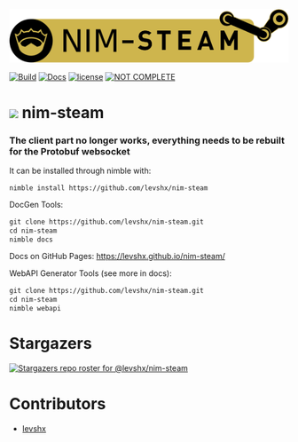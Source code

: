 <p align="center">
  <img src="https://github.com/levshx/nim-steam/blob/devel/resources/nim-steam.png?raw=true" />
</p>

[![Build](https://github.com/levshx/nim-steam/actions/workflows/build_ci.yml/badge.svg)](https://github.com/levshx/nim-steam/actions/workflows/build_ci.yml)
[![Docs](https://github.com/levshx/nim-steam/actions/workflows/docs_ci.yml/badge.svg)](https://github.com/levshx/nim-steam/actions/workflows/docs_ci.yml)
[![license](https://img.shields.io/github/license/mashape/apistatus.svg)](LICENSE)
[![NOT COMPLETE](https://img.shields.io/static/v1?label=WARNING&message=This%20library%20is%20still%20in%20heavy%20development&color=red)](https://github.com/levshx/nim-steam)

# <img src="http://forum.nim-lang.org/images/logo.png" style="height: 25px;"> nim-steam 

### The client part no longer works, everything needs to be rebuilt for the Protobuf websocket

It can be installed through nimble with:

```
nimble install https://github.com/levshx/nim-steam
```

DocGen Tools:

```
git clone https://github.com/levshx/nim-steam.git
cd nim-steam
nimble docs
```
Docs on GitHub Pages:
https://levshx.github.io/nim-steam/

WebAPI Generator Tools (see more in docs):
```
git clone https://github.com/levshx/nim-steam.git
cd nim-steam
nimble webapi 
```

# Stargazers
[![Stargazers repo roster for @levshx/nim-steam](https://reporoster.com/stars/dark/levshx/nim-steam)](https://github.com/levshx/nim-steam/stargazers)

# Contributors

- [levshx](https://github.com/levshx)
